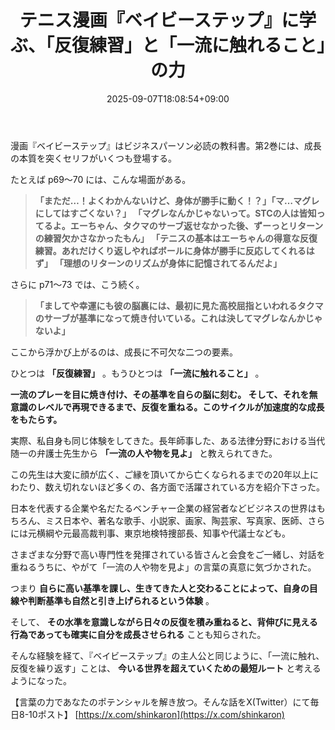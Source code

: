 ﻿---
title: "テニス漫画『ベイビーステップ』に学ぶ、「反復練習」と「一流に触れること」の力"
date: 2025-09-07T18:08:54+09:00
draft: false
---

漫画『ベイビーステップ』はビジネスパーソン必読の教科書。第2巻には、成長の本質を突くセリフがいくつも登場する。

たとえば p69～70 には、こんな場面がある。

> **「まただ…！よくわかんないけど、身体が勝手に動く！？」「マ…マグレにしてはすごくない？」  「マグレなんかじゃないって。STCの人は皆知ってるよ。エーちゃん、タクマのサーブ返せなかった後、ずーっとリターンの練習欠かさなかったもん」  「テニスの基本はエーちゃんの得意な反復練習。あれだけくり返しやればボールに身体が勝手に反応してくれるはず」  「理想のリターンのリズムが身体に記憶されてるんだよ」**

さらに p71～73 では、こう続く。

> **「ましてや幸運にも彼の脳裏には、最初に見た高校屈指といわれるタクマのサーブが基準になって焼き付いている。これは決してマグレなんかじゃないよ」**

ここから浮かび上がるのは、成長に不可欠な二つの要素。

ひとつは **「反復練習」** 。もうひとつは **「一流に触れること」** 。

 **一流のプレーを目に焼き付け、その基準を自らの脳に刻む。  そして、それを無意識のレベルで再現できるまで、反復を重ねる。このサイクルが加速度的な成長をもたらす。**

実際、私自身も同じ体験をしてきた。長年師事した、ある法律分野における当代随一の弁護士先生から **「一流の人や物を見よ」** と教えられてきた。

この先生は大変に顔が広く、こ゚縁を頂いてから亡くなられるまでの20年以上にわたり、数え切れないほど多くの、各方面で活躍されている方を紹介下さった。

日本を代表する企業や名だたるベンチャー企業の経営者などビジネスの世界はもちろん、ミス日本や、著名な歌手、小説家、画家、陶芸家、写真家、医師、さらには元横綱や元最高裁判事、東京地検特捜部長、知事や代議士なども。

さまざまな分野で高い専門性を発揮されている皆さんと会食をご一緒し、対話を重ねるうちに、やがて「一流の人や物を見よ」の言葉の真意に気づかされた。

つまり **自らに高い基準を課し、生きてきた人と交わることによって、自身の目線や判断基準も自然と引き上げられるという体験** 。

そして、 **その水準を意識しながら日々の反復を積み重ねると、背伸びに見える行為であっても確実に自分を成長させられる** ことも知らされた。

そんな経験を経て、『ベイビーステップ』の主人公と同じように、「一流に触れ、反復を繰り返す」ことは、 **今いる世界を超えていくための最短ルート** と考えるようになった。

【言葉の力であなたのポテンシャルを解き放つ。そんな話をX(Twitter）にて毎日8-10ポスト】
[https://x.com/shinkaron](https://x.com/shinkaron)